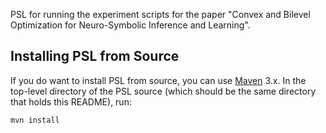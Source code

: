 PSL for running the experiment scripts for the paper "Convex and Bilevel Optimization for Neuro-Symbolic Inference and Learning".

Installing PSL from Source
--------------------------

If you do want to install PSL from source, you can use [Maven](https://maven.apache.org/) 3.x.
In the top-level directory of the PSL source (which should be the same directory that holds this README), run:
```sh
mvn install
```

